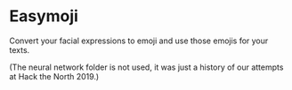 # Easymoji
Convert your facial expressions to emoji and use those emojis for your texts.

(The neural network folder is not used, it was just a history of our attempts at Hack the North 2019.)
